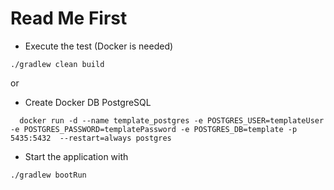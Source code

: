 # Read Me First

- Execute the test (Docker is needed)
```
./gradlew clean build
```

or

- Create Docker DB PostgreSQL 
```
  docker run -d --name template_postgres -e POSTGRES_USER=templateUser -e POSTGRES_PASSWORD=templatePassword -e POSTGRES_DB=template -p 5435:5432  --restart=always postgres
```
- Start the application with 
```
./gradlew bootRun
```

